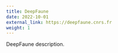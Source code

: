 ```yaml
---
title: DeepFaune
date: 2022-10-01
external_link: https://deepfaune.cnrs.fr
weight: 1
---
```


DeepFaune description.

<!--more-->
